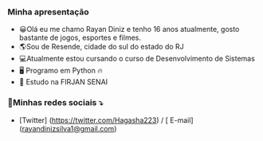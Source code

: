 ### Minha apresentação
- 😀Olá eu me chamo Rayan Diniz e tenho 16 anos atualmente, gosto bastante de jogos, esportes e filmes.
- 🌎Sou de Resende, cidade do sul do estado do RJ
- 💻Atualmente estou cursando o curso de Desenvolvimento de Sistemas
- 🖥 Programo em Python 🔥
- 📘 Estudo na FIRJAN SENAI
### 🔗Minhas redes sociais ⤵
- [Twitter] (https://twitter.com/Hagasha223) / [ E-mail] (rayandinizsilva1@gmail.com)      
